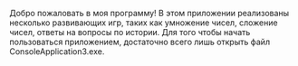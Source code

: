 Добро пожаловать в моя программу!
В этом приложении реализованы несколько развивающих игр, таких как умножение чисел, сложение чисел, ответы на вопросы по истории.
Для того чтобы начать пользоваться приложением, достаточно всего лишь открыть файл ConsoleApplication3.exe.
